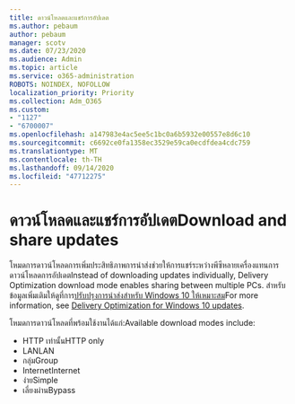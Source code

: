 ```yaml
---
title: ดาวน์โหลดและแชร์การอัปเดต
ms.author: pebaum
author: pebaum
manager: scotv
ms.date: 07/23/2020
ms.audience: Admin
ms.topic: article
ms.service: o365-administration
ROBOTS: NOINDEX, NOFOLLOW
localization_priority: Priority
ms.collection: Adm_O365
ms.custom:
- "1127"
- "6700007"
ms.openlocfilehash: a147983e4ac5ee5c1bc0a6b5932e00557e8d6c10
ms.sourcegitcommit: c6692ce0fa1358ec3529e59ca0ecdfdea4cdc759
ms.translationtype: MT
ms.contentlocale: th-TH
ms.lasthandoff: 09/14/2020
ms.locfileid: "47712275"
---
```

# <a name="download-and-share-updates"></a><span data-ttu-id="c35c9-102">ดาวน์โหลดและแชร์การอัปเดต</span><span class="sxs-lookup"><span data-stu-id="c35c9-102">Download and share updates</span></span>

<span data-ttu-id="c35c9-103">โหมดการดาวน์โหลดการเพิ่มประสิทธิภาพการนำส่งช่วยให้การแชร์ระหว่างพีซีหลายเครื่องแทนการดาวน์โหลดการอัปเดต</span><span class="sxs-lookup"><span data-stu-id="c35c9-103">Instead of downloading updates individually, Delivery Optimization download mode enables sharing between multiple PCs.</span></span> <span data-ttu-id="c35c9-104">สำหรับข้อมูลเพิ่มเติมให้ดูที่การ[ปรับปรุงการนำส่งสำหรับ Windows 10 ให้เหมาะสม](https://docs.microsoft.com/windows/deployment/update/waas-delivery-optimization)</span><span class="sxs-lookup"><span data-stu-id="c35c9-104">For more information, see [Delivery Optimization for Windows 10 updates](https://docs.microsoft.com/windows/deployment/update/waas-delivery-optimization).</span></span>  

<span data-ttu-id="c35c9-105">โหมดการดาวน์โหลดที่พร้อมใช้งานได้แก่:</span><span class="sxs-lookup"><span data-stu-id="c35c9-105">Available download modes include:</span></span>  
- <span data-ttu-id="c35c9-106">HTTP เท่านั้น</span><span class="sxs-lookup"><span data-stu-id="c35c9-106">HTTP only</span></span>  
- <span data-ttu-id="c35c9-107">LAN</span><span class="sxs-lookup"><span data-stu-id="c35c9-107">LAN</span></span>  
- <span data-ttu-id="c35c9-108">กลุ่ม</span><span class="sxs-lookup"><span data-stu-id="c35c9-108">Group</span></span>  
- <span data-ttu-id="c35c9-109">Internet</span><span class="sxs-lookup"><span data-stu-id="c35c9-109">Internet</span></span>  
- <span data-ttu-id="c35c9-110">ง่าย</span><span class="sxs-lookup"><span data-stu-id="c35c9-110">Simple</span></span>  
- <span data-ttu-id="c35c9-111">เลี่ยงผ่าน</span><span class="sxs-lookup"><span data-stu-id="c35c9-111">Bypass</span></span>